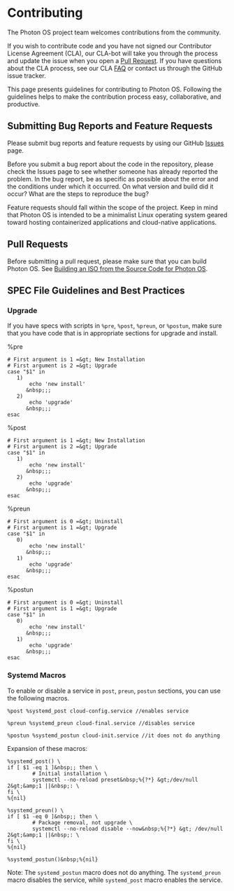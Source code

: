 # Contributing

The Photon OS project team welcomes contributions from the community. 

If you wish to contribute code and you have not signed our Contributor License Agreement (CLA), our CLA-bot will take you through the process and update the issue when you open a [Pull Request](https://help.github.com/articles/creating-a-pull-request). If you have questions about the CLA process, see our CLA [FAQ](https://cla.vmware.com/faq) or contact us through the GitHub issue tracker.

This page presents guidelines for contributing to Photon OS. Following the guidelines helps to make the contribution process easy, collaborative, and productive. 

## Submitting Bug Reports and Feature Requests

Please submit bug reports and feature requests by using our GitHub [Issues](https://github.com/vmware/photon/issues) page.

Before you submit a bug report about the code in the repository, please check the Issues page to see whether someone has already reported the problem. In the bug report, be as specific as possible about the error and the conditions under which it occurred. On what version and build did it occur? What are the steps to reproduce the bug? 

Feature requests should fall within the scope of the project. Keep in mind that Photon OS is intended to be a minimalist Linux operating system geared toward hosting containerized applications and cloud-native applications. 

## Pull Requests

Before submitting a pull request, please make sure that you can build Photon OS. See [Building an ISO from the Source Code for Photon OS](https://github.com/vmware/photon/blob/master/docs/build-photon.md).

## SPEC File Guidelines and Best Practices

### Upgrade

If you have specs with scripts in `%pre`, `%post`, `%preun`, or `%postun`, make sure that you have code that is in appropriate sections for upgrade and install. 

%pre 

    # First argument is 1 =&gt; New Installation
	# First argument is 2 =&gt; Upgrade
	case "$1" in
       1)
           echo 'new install'
          &nbsp;;;
       2)
           echo 'upgrade'
          &nbsp;;;
    esac

%post 

	# First argument is 1 =&gt; New Installation
	# First argument is 2 =&gt; Upgrade
	case "$1" in
	   1)
	       echo 'new install'
	      &nbsp;;;
	   2)
	       echo 'upgrade'
	      &nbsp;;;
	esac

%preun 

	# First argument is 0 =&gt; Uninstall
	# First argument is 1 =&gt; Upgrade
	case "$1" in
	   0)
	       echo 'new install'
	      &nbsp;;;
	   1)
	       echo 'upgrade'
	      &nbsp;;;
	esac

%postun 

	# First argument is 0 =&gt; Uninstall
	# First argument is 1 =&gt; Upgrade
	case "$1" in
	   0)
	       echo 'new install'
	      &nbsp;;;
	   1)
	       echo 'upgrade'
	      &nbsp;;;
	esac

### Systemd Macros

To enable or disable a service in `post`, `preun`, `postun` sections, you can use the following macros. 

	%post %systemd_post cloud-config.service //enables service 

	%preun %systemd_preun cloud-final.service //disables service 

	%postun %systemd_postun cloud-init.service //it does not do anything 

Expansion of these macros: 

	%systemd_post() \
	if [ $1 -eq 1 ]&nbsp;; then \
	        # Initial installation \
	        systemctl --no-reload preset&nbsp;%{?*} &gt;/dev/null 2&gt;&amp;1 ||&nbsp;: \
	fi \
	%{nil}

	%systemd_preun() \
	if [ $1 -eq 0 ]&nbsp;; then \
	        # Package removal, not upgrade \
	        systemctl --no-reload disable --now&nbsp;%{?*} &gt; /dev/null 2&gt;&amp;1 ||&nbsp;: \
	fi \
	%{nil}

	%systemd_postun()&nbsp;%{nil}

Note: The `systemd_postun` macro does not do anything. The `systemd_preun` macro disables the service, while `systemd_post` macro enables the service. 


